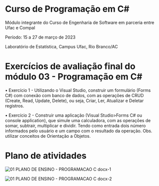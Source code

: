 # Curso de Programação em C#

Módulo integrante do Curso de Engenharia de Software em parceria entre Ufac e Compal

Período: 15 a 27 de março de 2023

Laboratório de Estatística, Campus Ufac, Rio Branco/AC

# Exercícios de avaliação final do módulo 03 - Programação em C#

• Exercício 1 - Utilizando o Visual Studio, construir um formulário (Forms C#) com conexão com banco de  dados, com as operações de CRUD (Create, Read, Update, Delete), ou seja, Criar, Ler, Atualizar e Deletar registros.

• Exercício 2 -  Construir uma aplicação (Visual Studio>Forms C# ou console application), que simule uma calculadora, com as operações de somar, subtrair, multiplicar e dividir. Tendo como entrada dois número informados pelo usuário e um campo com o resultado da operação.
Obs. utilizar conceitos de Orientação a Objetos.

# Plano de atividades

![01 PLANO DE ENSINO - PROGRAMACAO C docx-1](https://user-images.githubusercontent.com/123272343/230222619-ecae1452-dc34-4a17-ab1c-36057e4f755b.png)

![01 PLANO DE ENSINO - PROGRAMACAO C docx-2](https://user-images.githubusercontent.com/123272343/230222624-708ad601-f3e0-4ed3-981c-0f807cb33cfb.png)

